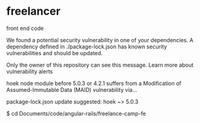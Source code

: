# freelancer
front end code


We found a potential security vulnerability in one of your dependencies.
A dependency defined in ./package-lock.json has known security vulnerabilities and should be updated.

Only the owner of this repository can see this message.
Learn more about vulnerability alerts


hoek node module before 5.0.3 or 4.2.1 suffers from a Modification of Assumed-Immutable Data (MAID) vulnerability via...

package-lock.json update suggested:
hoek ~> 5.0.3


$ cd Documents/code/angular-rails/freelance-camp-fe